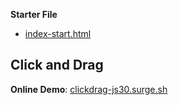 **Starter File**
* [index-start.html](https://github.com/wesbos/JavaScript30/blob/master/27%20-%20Click%20and%20Drag/index-START.html)

## Click and Drag
        
**Online Demo**: [clickdrag-js30.surge.sh](http://clickdrag-js30.surge.sh)
